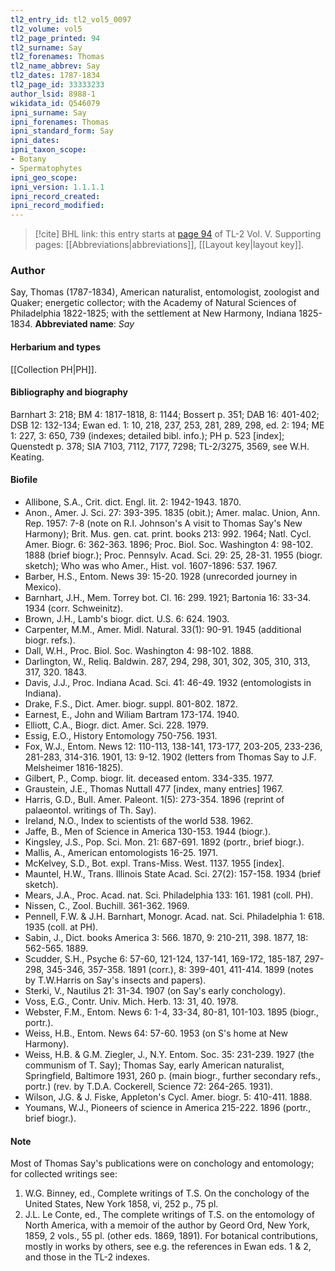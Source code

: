 ```yaml
---
tl2_entry_id: tl2_vol5_0097
tl2_volume: vol5
tl2_page_printed: 94
tl2_surname: Say
tl2_forenames: Thomas
tl2_name_abbrev: Say
tl2_dates: 1787-1834
tl2_page_id: 33333233
author_lsid: 8988-1
wikidata_id: Q546079
ipni_surname: Say
ipni_forenames: Thomas
ipni_standard_form: Say
ipni_dates: 
ipni_taxon_scope: 
- Botany
- Spermatophytes
ipni_geo_scope: 
ipni_version: 1.1.1.1
ipni_record_created: 
ipni_record_modified:
---
```



> [!cite] BHL link: this entry starts at [page 94](https://www.biodiversitylibrary.org/page/33333233) of TL-2 Vol. V.
> Supporting pages: [[Abbreviations|abbreviations]], [[Layout key|layout key]].

### Author

Say, Thomas (1787-1834), American naturalist, entomologist, zoologist and Quaker; energetic collector; with the Academy of Natural Sciences of Philadelphia 1822-1825; with the settlement at New Harmony, Indiana 1825-1834. 
**Abbreviated name**: *Say*

#### Herbarium and types

[[Collection PH|PH]].

#### Bibliography and biography

Barnhart 3: 218; BM 4: 1817-1818, 8: 1144; Bossert p. 351; DAB 16: 401-402; DSB 12: 132-134; Ewan ed. 1: 10, 218, 237, 253, 281, 289, 298, ed. 2: 194; ME 1: 227, 3: 650, 739 (indexes; detailed bibl. info.); PH p. 523 \[index\]; Quenstedt p. 378; SIA 7103, 7112, 7177, 7298; TL-2/3275, 3569, see W.H. Keating.

#### Biofile

- Allibone, S.A., Crit. dict. Engl. lit. 2: 1942-1943. 1870.
- Anon., Amer. J. Sci. 27: 393-395. 1835 (obit.); Amer. malac. Union, Ann. Rep. 1957: 7-8 (note on R.I. Johnson's A visit to Thomas Say's New Harmony); Brit. Mus. gen. cat. print. books 213: 992. 1964; Natl. Cycl. Amer. Biogr. 6: 362-363. 1896; Proc. Biol. Soc. Washington 4: 98-102. 1888 (brief biogr.); Proc. Pennsylv. Acad. Sci. 29: 25, 28-31. 1955 (biogr. sketch); Who was who Amer., Hist. vol. 1607-1896: 537. 1967.
- Barber, H.S., Entom. News 39: 15-20. 1928 (unrecorded journey in Mexico).
- Barnhart, J.H., Mem. Torrey bot. Cl. 16: 299. 1921; Bartonia 16: 33-34. 1934 (corr. Schweinitz).
- Brown, J.H., Lamb's biogr. dict. U.S. 6: 624. 1903.
- Carpenter, M.M., Amer. Midl. Natural. 33(1): 90-91. 1945 (additional biogr. refs.).
- Dall, W.H., Proc. Biol. Soc. Washington 4: 98-102. 1888.
- Darlington, W., Reliq. Baldwin. 287, 294, 298, 301, 302, 305, 310, 313, 317, 320. 1843.
- Davis, J.J., Proc. Indiana Acad. Sci. 41: 46-49. 1932 (entomologists in Indiana).
- Drake, F.S., Dict. Amer. biogr. suppl. 801-802. 1872.
- Earnest, E., John and Wiliam Bartram 173-174. 1940.
- Elliott, C.A., Biogr. dict. Amer. Sci. 228. 1979.
- Essig, E.O., History Entomology 750-756. 1931.
- Fox, W.J., Entom. News 12: 110-113, 138-141, 173-177, 203-205, 233-236, 281-283, 314-316. 1901, 13: 9-12. 1902 (letters from Thomas Say to J.F. Melsheimer 1816-1825).
- Gilbert, P., Comp. biogr. lit. deceased entom. 334-335. 1977.
- Graustein, J.E., Thomas Nuttall 477 \[index, many entries\] 1967.
- Harris, G.D., Bull. Amer. Paleont. 1(5): 273-354. 1896 (reprint of palaeontol. writings of Th. Say).
- Ireland, N.O., Index to scientists of the world 538. 1962.
- Jaffe, B., Men of Science in America 130-153. 1944 (biogr.).
- Kingsley, J.S., Pop. Sci. Mon. 21: 687-691. 1892 (portr., brief biogr.).
- Mallis, A., American entomologists 16-25. 1971.
- McKelvey, S.D., Bot. expl. Trans-Miss. West. 1137. 1955 \[index\].
- Mauntel, H.W., Trans. Illinois State Acad. Sci. 27(2): 157-158. 1934 (brief sketch).
- Mears, J.A., Proc. Acad. nat. Sci. Philadelphia 133: 161. 1981 (coll. PH).
- Nissen, C., Zool. Buchill. 361-362. 1969.
- Pennell, F.W. & J.H. Barnhart, Monogr. Acad. nat. Sci. Philadelphia 1: 618. 1935 (coll. at PH).
- Sabin, J., Dict. books America 3: 566. 1870, 9: 210-211, 398. 1877, 18: 562-565. 1889.
- Scudder, S.H., Psyche 6: 57-60, 121-124, 137-141, 169-172, 185-187, 297-298, 345-346, 357-358. 1891 (corr.), 8: 399-401, 411-414. 1899 (notes by T.W.Harris on Say's insects and papers).
- Sterki, V., Nautilus 21: 31-34. 1907 (on Say's early conchology).
- Voss, E.G., Contr. Univ. Mich. Herb. 13: 31, 40. 1978.
- Webster, F.M., Entom. News 6: 1-4, 33-34, 80-81, 101-103. 1895 (biogr., portr.).
- Weiss, H.B., Entom. News 64: 57-60. 1953 (on S's home at New Harmony).
- Weiss, H.B. & G.M. Ziegler, J., N.Y. Entom. Soc. 35: 231-239. 1927 (the communism of T. Say); Thomas Say, early American naturalist, Springfield, Baltimore 1931, 260 p. (main biogr., further secondary refs., portr.) (rev. by T.D.A. Cockerell, Science 72: 264-265. 1931).
- Wilson, J.G. & J. Fiske, Appleton's Cycl. Amer. biogr. 5: 410-411. 1888.
- Youmans, W.J., Pioneers of science in America 215-222. 1896 (portr., brief biogr.).

#### Note

Most of Thomas Say's publications were on conchology and entomology; for collected writings see:
1. W.G. Binney, ed., Complete writings of T.S. On the conchology of the United States, New York 1858, vi, 252 p., 75 pl.
2. J.L. Le Conte, ed., The complete writings of T.S. on the entomology of North America, with a memoir of the author by Geord Ord, New York, 1859, 2 vols., 55 pl. (other eds. 1869, 1891).
For botanical contributions, mostly in works by others, see e.g. the references in Ewan eds. 1 & 2, and those in the TL-2 indexes.

